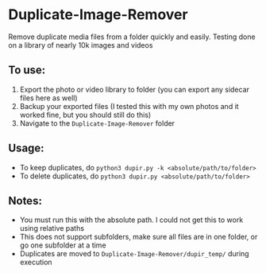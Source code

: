 # Duplicate-Image-Remover
Remove duplicate media files from a folder quickly and easily. Testing done on a library of nearly 10k images and videos

## To use:
 1) Export the photo or video library to folder (you can export any sidecar files here as well)
 2) Backup your exported files (I tested this with my own photos and it worked fine, but you should still do this)
 3) Navigate to the `Duplicate-Image-Remover` folder

## Usage:
 - To keep duplicates, do `python3 dupir.py -k <absolute/path/to/folder>`
 - To delete duplicates, do `python3 dupir.py <absolute/path/to/folder>`

## Notes:
 - You must run this with the absolute path. I could not get this to work using relative paths
 - This does not support subfolders, make sure all files are in one folder, or go one subfolder at a time
 - Duplicates are moved to `Duplicate-Image-Remover/dupir_temp/` during execution
